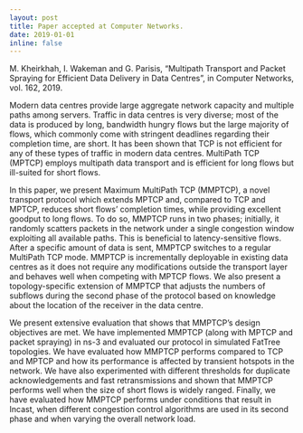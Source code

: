 ```yaml
---
layout: post
title: Paper accepted at Computer Networks.
date: 2019-01-01
inline: false
---
```


M. Kheirkhah, I. Wakeman and G. Parisis, “Multipath Transport and Packet Spraying for Efficient Data Delivery in Data Centres”, in Computer Networks, vol. 162, 2019.

Modern data centres provide large aggregate network capacity and multiple paths among servers. Traffic in data centres is very diverse; most of the data is produced by long, bandwidth hungry flows but the large majority of flows, which commonly come with stringent deadlines regarding their completion time, are short. It has been shown that TCP is not efficient for any of these types of traffic in modern data centres. MultiPath TCP (MPTCP) employs multipath data transport and is efficient for long flows but ill-suited for short flows.

In this paper, we present Maximum MultiPath TCP (MMPTCP), a novel transport protocol which extends MPTCP and, compared to TCP and MPTCP, reduces short flows’ completion times, while providing excellent goodput to long flows. To do so, MMPTCP runs in two phases; initially, it randomly scatters packets in the network under a single congestion window exploiting all available paths. This is beneficial to latency-sensitive flows. After a specific amount of data is sent, MMPTCP switches to a regular MultiPath TCP mode. MMPTCP is incrementally deployable in existing data centres as it does not require any modifications outside the transport layer and behaves well when competing with MPTCP flows. We also present a topology-specific extension of MMPTCP that adjusts the numbers of subflows during the second phase of the protocol based on knowledge about the location of the receiver in the data centre.

We present extensive evaluation that shows that MMPTCP’s design objectives are met. We have implemented MMPTCP (along with MPTCP and packet spraying) in ns-3 and evaluated our protocol in simulated FatTree topologies. We have evaluated how MMPTCP performs compared to TCP and MPTCP and how its performance is affected by transient hotspots in the network. We have also experimented with different thresholds for duplicate acknowledgements and fast retransmissions and shown that MMPTCP performs well when the size of short flows is widely ranged. Finally, we have evaluated how MMPTCP performs under conditions that result in Incast, when different congestion control algorithms are used in its second phase and when varying the overall network load.
